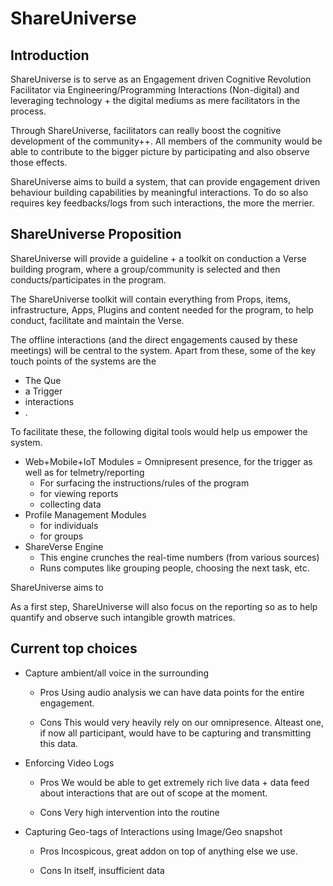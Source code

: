# ShareUniverse

## Introduction
ShareUniverse is to serve as an Engagement driven Cognitive Revolution Facilitator via Engineering/Programming Interactions (Non-digital) and leveraging technology + the digital mediums as mere facilitators in the process.

Through ShareUniverse, facilitators can really boost the cognitive development of the community++. All members of the community would be able to contribute to the bigger picture by participating and also observe those effects.

ShareUniverse aims to build a system, that can provide engagement driven behaviour building capabilities by meaningful interactions. To do so also requires key feedbacks/logs from such interactions, the more the merrier.


## ShareUniverse Proposition
ShareUniverse will provide a guideline + a toolkit on conduction a Verse building program, where a group/community is selected and then conducts/participates in the program.

The ShareUniverse toolkit will contain everything from Props, items, infrastructure, Apps, Plugins and content needed for the program, to help conduct, facilitate and maintain the Verse.

The offline interactions (and the direct engagements caused by these meetings) will be central to the system.
Apart from these, some of the key touch points of the systems are the
* The Que
* a Trigger
* interactions
* .

To facilitate these, the following digital tools would help us empower the system.
* Web+Mobile+IoT Modules = Omnipresent presence, for the trigger as well as for telmetry/reporting
    - For surfacing the instructions/rules of the program
    - for viewing reports 
    - collecting data
* Profile Management Modules 
    * for individuals
    * for groups
* ShareVerse Engine 
    - This engine crunches the real-time numbers (from various sources)
    - Runs computes like grouping people, choosing the next task, etc.

ShareUniverse aims to 

As a first step, ShareUniverse will also focus on the reporting so as to help quantify and observe such intangible growth matrices.  


## Current top choices 
* Capture ambient/all voice in the surrounding

    - Pros
    Using audio analysis we can have data points for the entire engagement.

    - Cons
    This would very heavily rely on our omnipresence. Alteast one, if now all participant, would have to be capturing and transmitting this data.


* Enforcing Video Logs

    - Pros
    We would be able to get extremely rich live data + data feed about interactions that are out of scope at the moment.

    - Cons
    Very high intervention into the routine

* Capturing Geo-tags of Interactions using Image/Geo snapshot

    - Pros
    Incospicous, great addon on top of anything else we use.

    - Cons
    In itself, insufficient data

